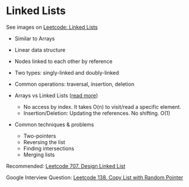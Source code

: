 # Linked Lists

See images on [Leetcode: Linked Lists](https://leetcode.com/explore/learn/card/linked-list/)

- Similar to Arrays
- Linear data structure
- Nodes linked to each other by reference
- Two types: singly-linked and doubly-linked

- Common operations: traversal, insertion, deletion
- Arrays vs Linked Lists ([read more](https://www.geeksforgeeks.org/linked-list-vs-array/))

  - No access by index. It takes O(n) to visit/read a specific element.
  - Insertion/Deletion: Updating the references. No shifting. O(1)

- Common techniques & problems
  - Two-pointers
  - Reversing the list
  - Finding intersections
  - Merging lists

Recommended: [Leetcode 707. Design Linked List](https://leetcode.com/problems/design-linked-list/)

Google Interview Question: [Leetcode 138. Copy List with Random Pointer](https://leetcode.com/problems/copy-list-with-random-pointer/)
